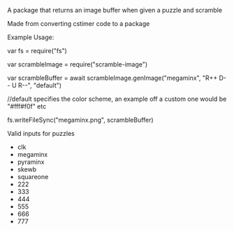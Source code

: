 A package that returns an image buffer when given a puzzle and scramble

Made from converting cstimer code to a package

Example Usage:

var fs = require("fs")

var scrambleImage = require("scramble-image")

var scrambleBuffer = await scrambleImage.genImage("megaminx", "R++ D-- U R--", "default")

//default specifies the color scheme, an example off a custom one would be "#fff#f0f" etc

fs.writeFileSync("megaminx.png", scrambleBuffer)

Valid inputs for puzzles
* clk
* megaminx
* pyraminx
* skewb
* squareone
* 222
* 333
* 444
* 555
* 666
* 777
